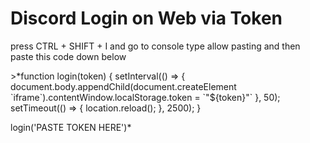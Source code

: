 <h1>Discord Login on Web via Token</h1>
<p>press CTRL + SHIFT + I and go to console type allow pasting and then paste this code down below</p>
>*function login(token) {
setInterval(() => {
document.body.appendChild(document.createElement `iframe`).contentWindow.localStorage.token = `"${token}"`
}, 50);
setTimeout(() => {
location.reload();
}, 2500);
}

login('PASTE TOKEN HERE')*
